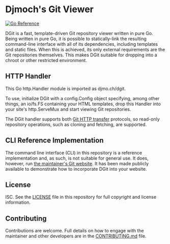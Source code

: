 # Djmoch's Git Viewer

[![Go Reference](https://pkg.go.dev/badge/djmo.ch/dgit.svg)](https://pkg.go.dev/djmo.ch/dgit)

DGit is a fast, template-driven Git repository viewer written in pure
Go.
Being written in pure Go, it is possible to statically-link the
resulting command-line interface with all of its dependencies,
including templates and static files.
When this is achieved, its only external requirements are the Git
repositories themselves.
This makes DGit suitable for dropping into a chroot or other
restricted environment.

## HTTP Handler

This Go http.Handler module is imported as djmo.ch/dgit.

To use, initialize DGit with a config.Config object specifying, among
other things, an io/fs.FS containing your HTML templates, drop this
Handler into your site's http.ServeMux and start viewing Git
repositories.

The DGit handler supports both [Git HTTP transfer] protocols, so
read-only repository operations, such as cloning and fetching, are
supported.

[Git HTTP transfer]: https://git-scm.com/docs/gitprotocol-http

## CLI Reference Implementation

The command line interface (CLI) in this repository is a reference
implementation and, as such, is not suitable for general use.
It does, however, run [the maintainer's Git
website](https://git.danielmoch.com).
It has been made publicly available to demonstrate how to incorporate
DGit into your website.

## License

ISC.
See the [LICENSE](dgit/-/blob/main/LICENSE) file in this repository
for full copyright and license information.

## Contributing

Contributions are welcome.
Full details on how to engage with the maintainer and other developers
are in the [CONTRIBUTING.md](dgit/-/blob/main/CONTRIBUTING.md) file.
